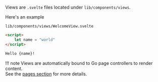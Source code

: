 Views are `.svelte` files located under `lib/components/views`.

Here's an example

`lib/components/views/WelcomeView.svelte`
```html
<script>
    let name = "world"
</script>

Hello {name}!
```

!!! note
    Views are automatically bound to Go page controllers to render content.<br/>
    See the [pages section](./pages.md) for more details.
